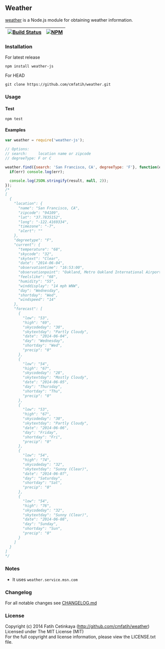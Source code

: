 ## Weather

[weather](http://github.com/cmfatih/weather) is a Node.js module for 
obtaining weather information.  

[![Build Status][travis-image]][travis-url] | [![NPM][npm-image]][npm-url]
---------- | ----------

### Installation

For latest release
```
npm install weather-js
```

For HEAD
```
git clone https://github.com/cmfatih/weather.git
```

### Usage

#### Test
```
npm test
```

#### Examples

```javascript
var weather = require('weather-js');

// Options:
// search:     location name or zipcode
// degreeType: F or C

weather.find({search: 'San Francisco, CA', degreeType: 'F'}, function(err, result) {
  if(err) console.log(err);

  console.log(JSON.stringify(result, null, 2));
});
/*
[
  {
    "location": {
      "name": "San Francisco, CA",
      "zipcode": "94109",
      "lat": "37.7835152",
      "long": "-122.4169334",
      "timezone": "-7",
      "alert": ""
    },
    "degreetype": "F",
    "current": {
      "temperature": "68",
      "skycode": "32",
      "skytext": "Clear",
      "date": "2014-06-04",
      "observationtime": "16:53:00",
      "observationpoint": "Oakland, Metro Oakland International Airport",
      "feelslike": "68",
      "humidity": "55",
      "winddisplay": "14 mph WNW",
      "day": "Wednesday",
      "shortday": "Wed",
      "windspeed": "14"
    },
    "forecast": [
      {
        "low": "53",
        "high": "69",
        "skycodeday": "30",
        "skytextday": "Partly Cloudy",
        "date": "2014-06-04",
        "day": "Wednesday",
        "shortday": "Wed",
        "precip": "0"
      },
      {
        "low": "54",
        "high": "67",
        "skycodeday": "28",
        "skytextday": "Mostly Cloudy",
        "date": "2014-06-05",
        "day": "Thursday",
        "shortday": "Thu",
        "precip": "0"
      },
      {
        "low": "53",
        "high": "67",
        "skycodeday": "30",
        "skytextday": "Partly Cloudy",
        "date": "2014-06-06",
        "day": "Friday",
        "shortday": "Fri",
        "precip": "0"
      },
      {
        "low": "54",
        "high": "74",
        "skycodeday": "32",
        "skytextday": "Sunny (Clear)",
        "date": "2014-06-07",
        "day": "Saturday",
        "shortday": "Sat",
        "precip": "0"
      },
      {
        "low": "54",
        "high": "76",
        "skycodeday": "32",
        "skytextday": "Sunny (Clear)",
        "date": "2014-06-08",
        "day": "Sunday",
        "shortday": "Sun",
        "precip": "0"
      }
    ]
  }
]
*/
```

### Notes

* It uses `weather.service.msn.com`

### Changelog

For all notable changes see [CHANGELOG.md](https://github.com/cmfatih/weather/blob/master/CHANGELOG.md)

### License

Copyright (c) 2014 Fatih Cetinkaya (http://github.com/cmfatih/weather)  
Licensed under The MIT License (MIT)  
For the full copyright and license information, please view the LICENSE.txt file.

[npm-url]: http://npmjs.org/package/weather-js
[npm-image]: https://badge.fury.io/js/weather-js.png

[travis-url]: https://travis-ci.org/cmfatih/weather
[travis-image]: https://travis-ci.org/cmfatih/weather.svg?branch=master